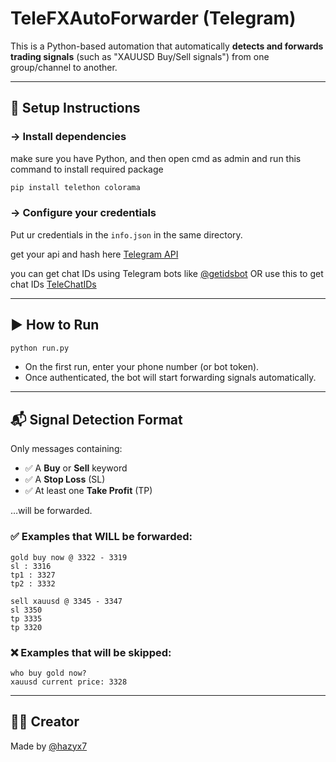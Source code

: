 # TeleFXAutoForwarder (Telegram)

This is a Python-based automation that automatically **detects and forwards trading signals** (such as "XAUUSD Buy/Sell signals") from one group/channel to another.

---

## 🚀 Setup Instructions

### -> Install dependencies
make sure you have Python, and then open cmd as admin and run this command to install required package
```bash
pip install telethon colorama
```

### -> Configure your credentials

Put ur credentials in the `info.json` in the same directory.

get your api and hash here [Telegram API](https://my.telegram.org/auth?to=apps)

you can get chat IDs using Telegram bots like [@getidsbot](https://t.me/getidsbot)
OR
use this to get chat IDs [TeleChatIDs](https://github.com/hazyx7/TeleChatIDs)

---

## ▶️ How to Run

```bash
python run.py
```

- On the first run, enter your phone number (or bot token).
- Once authenticated, the bot will start forwarding signals automatically.

---

## 📬 Signal Detection Format

Only messages containing:

- ✅ A **Buy** or **Sell** keyword
- ✅ A **Stop Loss** (SL)
- ✅ At least one **Take Profit** (TP)

…will be forwarded.

### ✅ Examples that WILL be forwarded:

```
gold buy now @ 3322 - 3319
sl : 3316
tp1 : 3327
tp2 : 3332
```

```
sell xauusd @ 3345 - 3347
sl 3350
tp 3335
tp 3320
```

### ❌ Examples that will be skipped:

```
who buy gold now?
xauusd current price: 3328
```

---

## 🧑‍💻 Creator

Made by [@hazyx7](https://t.me/hazyx7)
